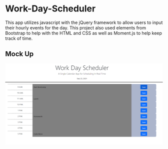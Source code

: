 # Work-Day-Scheduler
This app utilizes javascript with the jQuery framework to allow users to input their hourly events for the day. This project also used elements from Bootstrap to help with the HTML and CSS as well as Moment.js to help keep track of time.

Mock Up
---
![Mock Up](./assets/images/Screenshot.png)